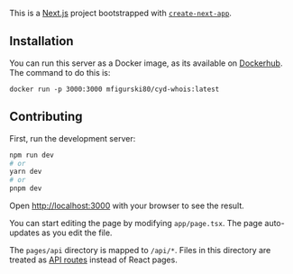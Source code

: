 This is a [Next.js](https://nextjs.org/) project bootstrapped with [`create-next-app`](https://github.com/vercel/next.js/tree/canary/packages/create-next-app).

## Installation

You can run this server as a Docker image, as its available on [Dockerhub](https://hub.docker.com/repository/docker/mfigurski80/cyd-whois/general). The command to do this is:
```
docker run -p 3000:3000 mfigurski80/cyd-whois:latest
```

## Contributing 

First, run the development server:

```bash
npm run dev
# or
yarn dev
# or
pnpm dev
```

Open [http://localhost:3000](http://localhost:3000) with your browser to see the result.

You can start editing the page by modifying `app/page.tsx`. The page auto-updates as you edit the file.

The `pages/api` directory is mapped to `/api/*`. Files in this directory are treated as [API routes](https://nextjs.org/docs/api-routes/introduction) instead of React pages.
